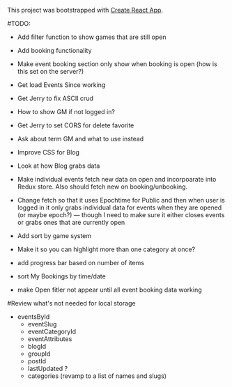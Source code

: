 This project was bootstrapped with [Create React App](https://github.com/facebook/create-react-app).

#TODO:

* Add filter function to show games that are still open
* Add booking functionality
* Make event booking section only show when booking is open (how is this set on the server?)
* Get load Events Since working
* Get Jerry to fix ASCII crud
* How to show GM if not logged in?
* Get Jerry to set CORS for delete favorite
* Ask about term GM and what to use instead
* Improve CSS for Blog
* Look at how Blog grabs data
* Make individual events fetch new data on open and incorpoarate into Redux store. Also should fetch new on booking/unbooking.

* Change fetch so that it uses Epochtime for Public and then when user is logged in it only grabs individual data for events when they are opened (or maybe epoch?) — though I need to make sure it either closes events or grabs ones that are currently open
* Add sort by game system
* Make it so you can highlight more than one category at once?
* add progress bar based on number of items
* sort My Bookings by time/date
* make Open fitler not appear until all event booking data working

#Review what's not needed for local storage
* eventsById
    * eventSlug
    * eventCategoryId
    * eventAttributes
    * blogId
    * groupId
    * postId
    * lastUpdated ?
    * categories (revamp to a list of names and slugs)
    

